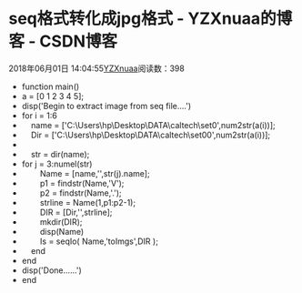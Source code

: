 # seq格式转化成jpg格式 - YZXnuaa的博客 - CSDN博客
2018年06月01日 14:04:55[YZXnuaa](https://me.csdn.net/YZXnuaa)阅读数：398
- function main()  
- a = [0 1 2 3 4 5];  
- disp('Begin to extract image from seq file....')  
- for i = 1:6   
-     name = ['C:\Users\hp\Desktop\DATA\caltech\set0',num2str(a(i))];  
-     Dir = ['C:\Users\hp\Desktop\DATA\caltech\set00',num2str(a(i))];  
- 
-     str = dir(name);  
- for j = 3:numel(str)  
-         Name = [name,'\',str(j).name];  
-         p1 = findstr(Name,'V');  
-         p2 = findstr(Name,'.');  
-         strline = Name(1,p1:p2-1);  
-         DIR = [Dir,'\',strline];  
-         mkdir(DIR);  
-         disp(Name)  
-         Is = seqIo( Name,'toImgs',DIR );  
-     end        
- end  
- disp('Done......')  
- end  
